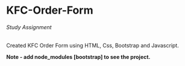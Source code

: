 # KFC-Order-Form
###### Study Assignment

Created KFC Order Form using HTML, Css, Bootstrap and Javascript.

**Note - add node_modules [bootstrap] to see the project.**

